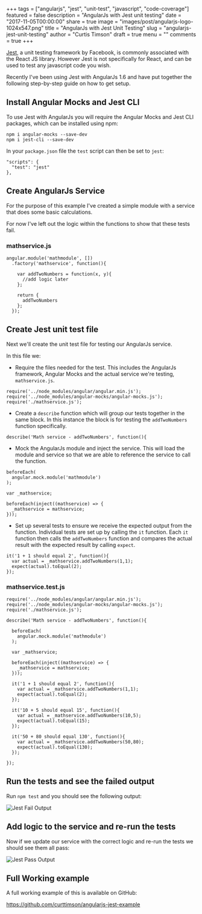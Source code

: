 +++
tags = ["angularjs", "jest", "unit-test", "javascript", "code-coverage"]
featured = false
description = "AngularJs with Jest unit testing"
date = "2017-11-05T00:00:00"
share = true
image = "images/post/angularjs-logo-1024x547.png"
title = "AngularJs with Jest Unit Testing"
slug = "angularjs-jest-unit-testing"
author = "Curtis Timson"
draft = true
menu = ""
comments = true
+++

[Jest](https://facebook.github.io/jest/), a unit testing framework by Facebook, is commonly associated with the React JS library. However Jest is not specifically for React, and can be used to test any javascript code you wish.

Recently I've been using Jest with AngularJs 1.6 and have put together the following step-by-step guide on how to get setup.

## Install Angular Mocks and Jest CLI

To use Jest with AngularJs you will require the Angular Mocks and Jest CLI packages, which can be installed using npm:

```
npm i angular-mocks --save-dev
npm i jest-cli --save-dev
```

In your `package.json` file the `test` script can then be set to `jest`:

```
"scripts": {
  "test": "jest"
},
```

## Create AngularJs Service

For the purpose of this example I've created a simple module with a service that does some basic calculations.

For now I've left out the logic within the functions to show that these tests fail.

### mathservice.js
```
angular.module('mathmodule', [])
  .factory('mathservice', function(){

    var addTwoNumbers = function(x, y){
      //add logic later
    };

    return {
      addTwoNumbers
    };
  });
```

## Create Jest unit test file

Next we'll create the unit test file for testing our AngularJs service.

In this file we:

 - Require the files needed for the test. This includes the AngularJs framework, Angular Mocks and the actual service we're testing, `mathservice.js`.

```
require('../node_modules/angular/angular.min.js');
require('../node_modules/angular-mocks/angular-mocks.js');
require('./mathservice.js');
```

 - Create a `describe` function which will group our tests together in the same block. In this instance the block is for testing the `addTwoNumbers` function specifically.

```
describe('Math service - addTwoNumbers', function(){
```

 - Mock the AngularJs module and inject the service. This will load the module and service so that we are able to reference the service to call the function.

```
beforeEach(
  angular.mock.module('mathmodule')
);

var _mathservice;

beforeEach(inject((mathservice) => {
  _mathservice = mathservice;
}));
```

 - Set up several tests to ensure we receive the expected output from the function. Individual tests are set up by calling the `it` function. Each `it` function then calls the `addTwoNumbers` function and compares the actual result with the expected result by calling `expect`.

```
it('1 + 1 should equal 2', function(){
  var actual = _mathservice.addTwoNumbers(1,1);
  expect(actual).toEqual(2);
});
```

### mathservice.test.js
```
require('../node_modules/angular/angular.min.js');
require('../node_modules/angular-mocks/angular-mocks.js');
require('./mathservice.js');

describe('Math service - addTwoNumbers', function(){

  beforeEach(
    angular.mock.module('mathmodule')
  );

  var _mathservice;

  beforeEach(inject((mathservice) => {
    _mathservice = mathservice;
  }));

  it('1 + 1 should equal 2', function(){
    var actual = _mathservice.addTwoNumbers(1,1);
    expect(actual).toEqual(2);
  });

  it('10 + 5 should equal 15', function(){
    var actual = _mathservice.addTwoNumbers(10,5);
    expect(actual).toEqual(15);
  });

  it('50 + 80 should equal 130', function(){
    var actual = _mathservice.addTwoNumbers(50,80);
    expect(actual).toEqual(130);
  });

});
```

## Run the tests and see the failed output

Run `npm test` and you should see the following output:

![Jest Fail Output](/images/post/jest/jest-example-fail.png)

## Add logic to the service and re-run the tests

Now if we update our service with the correct logic and re-run the tests we should see them all pass:

![Jest Pass Output](/images/post/jest/jest-example-pass.png)

## Full Working example

A full working example of this is available on GitHub:

https://github.com/curttimson/angularjs-jest-example

